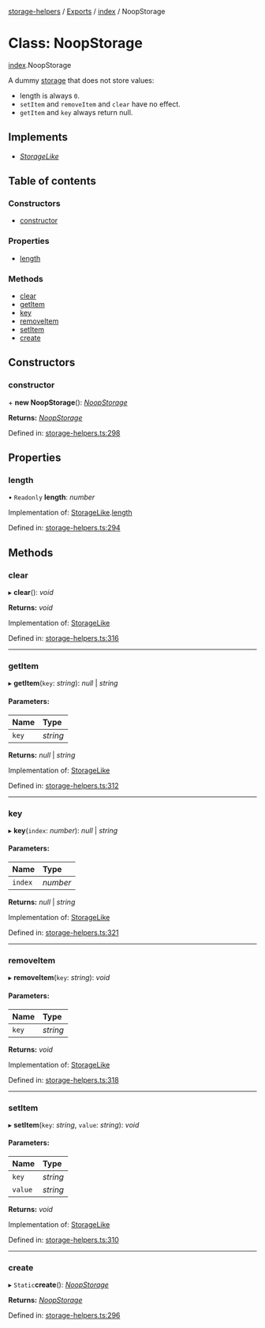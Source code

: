 [storage-helpers](/docs/README.md) / [Exports](/docs/modules.md) / [index](/docs/modules/index.md) / NoopStorage

# Class: NoopStorage

[index](/docs/modules/index.md).NoopStorage

A dummy [storage](https://developer.mozilla.org/en-US/docs/Web/API/Storage) that does not store values:
- length is always `0`.
- `setItem` and `removeItem` and `clear` have no effect.
- `getItem` and `key` always return null.

## Implements

* [*StorageLike*](/docs/interfaces/storage_helpers.storagelike.md)

## Table of contents

### Constructors

- [constructor](/docs/classes/index.noopstorage.md#constructor)

### Properties

- [length](/docs/classes/index.noopstorage.md#length)

### Methods

- [clear](/docs/classes/index.noopstorage.md#clear)
- [getItem](/docs/classes/index.noopstorage.md#getitem)
- [key](/docs/classes/index.noopstorage.md#key)
- [removeItem](/docs/classes/index.noopstorage.md#removeitem)
- [setItem](/docs/classes/index.noopstorage.md#setitem)
- [create](/docs/classes/index.noopstorage.md#create)

## Constructors

### constructor

\+ **new NoopStorage**(): [*NoopStorage*](/docs/classes/storage_helpers.noopstorage.md)

**Returns:** [*NoopStorage*](/docs/classes/storage_helpers.noopstorage.md)

Defined in: [storage-helpers.ts:298](https://github.com/FaberVitale/storage-helpers/blob/main/src/storage-helpers.ts#L298)

## Properties

### length

• `Readonly` **length**: *number*

Implementation of: [StorageLike](/docs/interfaces/storage_helpers.storagelike.md).[length](/docs/interfaces/storage_helpers.storagelike.md#length)

Defined in: [storage-helpers.ts:294](https://github.com/FaberVitale/storage-helpers/blob/main/src/storage-helpers.ts#L294)

## Methods

### clear

▸ **clear**(): *void*

**Returns:** *void*

Implementation of: [StorageLike](/docs/interfaces/storage_helpers.storagelike.md)

Defined in: [storage-helpers.ts:316](https://github.com/FaberVitale/storage-helpers/blob/main/src/storage-helpers.ts#L316)

___

### getItem

▸ **getItem**(`key`: *string*): *null* \| *string*

#### Parameters:

Name | Type |
:------ | :------ |
`key` | *string* |

**Returns:** *null* \| *string*

Implementation of: [StorageLike](/docs/interfaces/storage_helpers.storagelike.md)

Defined in: [storage-helpers.ts:312](https://github.com/FaberVitale/storage-helpers/blob/main/src/storage-helpers.ts#L312)

___

### key

▸ **key**(`index`: *number*): *null* \| *string*

#### Parameters:

Name | Type |
:------ | :------ |
`index` | *number* |

**Returns:** *null* \| *string*

Implementation of: [StorageLike](/docs/interfaces/storage_helpers.storagelike.md)

Defined in: [storage-helpers.ts:321](https://github.com/FaberVitale/storage-helpers/blob/main/src/storage-helpers.ts#L321)

___

### removeItem

▸ **removeItem**(`key`: *string*): *void*

#### Parameters:

Name | Type |
:------ | :------ |
`key` | *string* |

**Returns:** *void*

Implementation of: [StorageLike](/docs/interfaces/storage_helpers.storagelike.md)

Defined in: [storage-helpers.ts:318](https://github.com/FaberVitale/storage-helpers/blob/main/src/storage-helpers.ts#L318)

___

### setItem

▸ **setItem**(`key`: *string*, `value`: *string*): *void*

#### Parameters:

Name | Type |
:------ | :------ |
`key` | *string* |
`value` | *string* |

**Returns:** *void*

Implementation of: [StorageLike](/docs/interfaces/storage_helpers.storagelike.md)

Defined in: [storage-helpers.ts:310](https://github.com/FaberVitale/storage-helpers/blob/main/src/storage-helpers.ts#L310)

___

### create

▸ `Static`**create**(): [*NoopStorage*](/docs/classes/storage_helpers.noopstorage.md)

**Returns:** [*NoopStorage*](/docs/classes/storage_helpers.noopstorage.md)

Defined in: [storage-helpers.ts:296](https://github.com/FaberVitale/storage-helpers/blob/main/src/storage-helpers.ts#L296)
